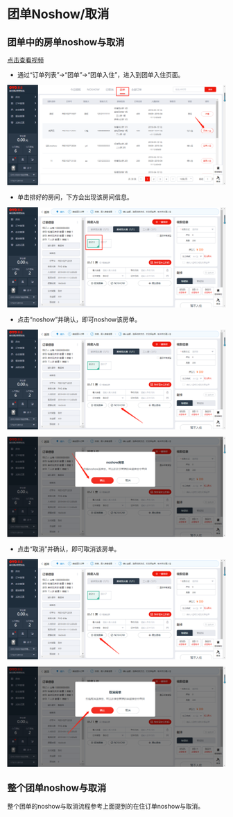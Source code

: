 # 团单Noshow/取消

## 团单中的房单noshow与取消

[点击查看视频](http://crs-pms-vidio.oss-cn-beijing.aliyuncs.com/%E5%A4%9C%E5%AE%A1-%E5%9B%A2%E5%8D%95%E9%83%A8%E5%88%86%E5%8F%96%E6%B6%88%26%E9%83%A8%E5%88%86noshow.mp4)

* 通过“订单列表”→“团单”→“团单入住”，进入到团单入住页面。

![](../../.gitbook/assets/image%20%28168%29.png)

* 单击排好的房间，下方会出现该房间信息。

![](../../.gitbook/assets/image%20%28185%29.png)

* 点击“noshow”并确认，即可noshow该房单。

![](../../.gitbook/assets/image%20%28581%29.png)

![](../../.gitbook/assets/image%20%2813%29.png)

* 点击“取消”并确认，即可取消该房单。 

![](../../.gitbook/assets/image%20%2873%29.png)

![](../../.gitbook/assets/image%20%28418%29.png)

## 整个团单noshow与取消

整个团单的noshow与取消流程参考上面提到的在住订单noshow与取消。


